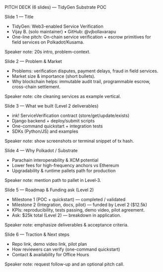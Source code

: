 PITCH DECK (6 slides) — TidyGen Substrate POC

Slide 1 — Title
- TidyGen: Web3-enabled Service Verification
- Vijay B. (solo maintainer) • GitHub: @vjbollavarapu
- One-line pitch: On-chain service verification + escrow primitives for field services on Polkadot/Kusama.

Speaker note: 20s intro, problem-context.

Slide 2 — Problem & Market
- Problems: verification disputes, payment delays, fraud in field services.
- Market size & importance (short bullets).
- Why blockchain helps: immutable audit trail, programmable escrow, cross-chain settlement.

Speaker note: cite cleaning services as example vertical.

Slide 3 — What we built (Level 2 deliverables)
- ink! ServiceVerification contract (store/get/update/exists)
- Django backend + deploy/submit scripts
- One-command quickstart + integration tests
- SDKs (Python/JS) and examples

Speaker note: show screenshots or terminal snippet of tx hash.

Slide 4 — Why Polkadot / Substrate
- Parachain interoperability & XCM potential
- Lower fees for high-frequency anchors vs Ethereum
- Upgradability & runtime pallets path for production

Speaker note: mention path to pallet in Level‑3.

Slide 5 — Roadmap & Funding ask (Level 2)
- Milestone 1 (POC + quickstart) — completed / validated
- Milestone 2 (Integration, docs, pilot) — funded by Level 2 ($12.5k)
- KPIs: reproducibility, tests passing, demo video, pilot agreement.
- Ask: $25k total (Level 2) — breakdown in application.

Speaker note: emphasize deliverables & acceptance criteria.

Slide 6 — Traction & Next steps
- Repo link, demo video link, pilot plan
- How reviewers can verify (one-command quickstart)
- Contact & availability for Office Hours

Speaker note: request follow-up and an optional pitch call.
```